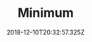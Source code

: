 ---
title: Minimum
type: Animation
description: "[Minimum](loadingdocs.net/minimum) is a short documentary web-series depicting women’s minimum-wage
employment experiences, combining animation with interviews. This series was funded by NZ On Air as part of the
125
th anniversary of Women's Suffrage in New Zealand.
As animator I worked from initial storyboarding to finalized animation sequences, maintaining a consistent tone
and style appropriate to the series. This series has been highly received online across Radio New Zealand’s social
media accounts and has also been screened at Parliament. 

\n Digital, 2018"
date: 2018-12-10T20:32:57.325Z
images: 
    - /img/p03_minimum/1.png
    - /img/p03_minimum/2.png
    - /img/p03_minimum/3.png
    - /img/p03_minimum/4.png
---